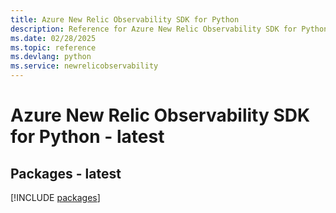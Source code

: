 ```yaml
---
title: Azure New Relic Observability SDK for Python
description: Reference for Azure New Relic Observability SDK for Python
ms.date: 02/28/2025
ms.topic: reference
ms.devlang: python
ms.service: newrelicobservability
---
```

# Azure New Relic Observability SDK for Python - latest
## Packages - latest
[!INCLUDE [packages](new-relic-observability-index.md)]